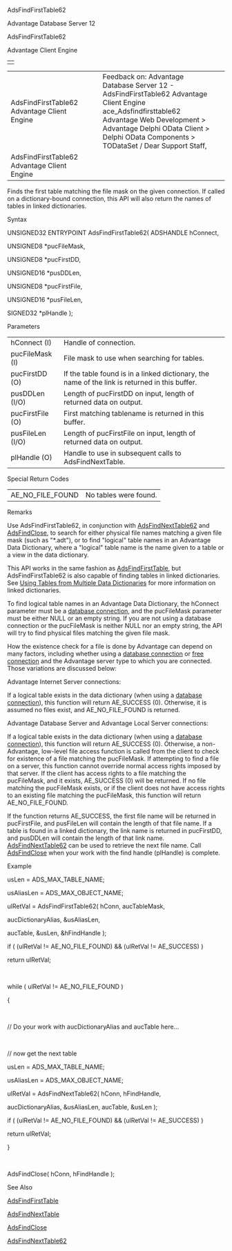 AdsFindFirstTable62




Advantage Database Server 12  

AdsFindFirstTable62

Advantage Client Engine

|  |
| --- |
|  |

|  |  |  |  |  |
| --- | --- | --- | --- | --- |
| AdsFindFirstTable62  Advantage Client Engine |  |  | Feedback on: Advantage Database Server 12 - AdsFindFirstTable62 Advantage Client Engine ace\_Adsfindfirsttable62 Advantage Web Development > Advantage Delphi OData Client > Delphi OData Components > TODataSet / Dear Support Staff, |  |
| AdsFindFirstTable62  Advantage Client Engine |  |  |  |  |

Finds the first table matching the file mask on the given connection. If called on a dictionary-bound connection, this API will also return the names of tables in linked dictionaries.

Syntax

UNSIGNED32 ENTRYPOINT AdsFindFirstTable62( ADSHANDLE hConnect,

UNSIGNED8 \*pucFileMask,

UNSIGNED8 \*pucFirstDD,

UNSIGNED16 \*pusDDLen,

UNSIGNED8 \*pucFirstFile,

UNSIGNED16 \*pusFileLen,

SIGNED32 \*plHandle );

Parameters

|  |  |
| --- | --- |
| hConnect (I) | Handle of connection. |
| pucFileMask (I) | File mask to use when searching for tables. |
| pucFirstDD (O) | If the table found is in a linked dictionary, the name of the link is returned in this buffer. |
| pusDDLen (I/O) | Length of pucFirstDD on input, length of returned data on output. |
| pucFirstFile (O) | First matching tablename is returned in this buffer. |
| pusFileLen (I/O) | Length of pucFirstFile on input, length of returned data on output. |
| plHandle (O) | Handle to use in subsequent calls to AdsFindNextTable. |

Special Return Codes

|  |  |
| --- | --- |
| AE\_NO\_FILE\_FOUND | No tables were found. |

Remarks

Use AdsFindFirstTable62, in conjunction with [AdsFindNextTable62](ace_adsfindnexttable62.htm) and [AdsFindClose](ace_adsfindclose.htm), to search for either physical file names matching a given file mask (such as "\*.adt"), or to find "logical" table names in an Advantage Data Dictionary, where a "logical" table name is the name given to a table or a view in the data dictionary.

This API works in the same fashion as [AdsFindFirstTable](ace_adsfindfirsttable.htm), but AdsFindFirstTable62 is also capable of finding tables in linked dictionaries. See [Using Tables from Multiple Data Dictionaries](master_using_tables_from_multiple_data_dictionaries.htm) for more information on linked dictionaries.

To find logical table names in an Advantage Data Dictionary, the hConnect parameter must be a [database connection](javascript:hhpopuplink.TextPopup(popid_465551922,FontFace,-1,-1,-1,-1)), and the pucFileMask parameter must be either NULL or an empty string. If you are not using a database connection or the pucFileMask is neither NULL nor an empty string, the API will try to find physical files matching the given file mask.

How the existence check for a file is done by Advantage can depend on many factors, including whether using a [database connection](javascript:hhpopuplink.TextPopup(popid_465551922,FontFace,-1,-1,-1,-1)) or [free connection](javascript:hhpopuplink.TextPopup(popid_7577555X,FontFace,-1,-1,-1,-1)) and the Advantage server type to which you are connected. Those variations are discussed below:

Advantage Internet Server connections:

If a logical table exists in the data dictionary (when using a [database connection](javascript:hhpopuplink.TextPopup(popid_465551922,FontFace,-1,-1,-1,-1))), this function will return AE\_SUCCESS (0). Otherwise, it is assumed no files exist, and AE\_NO\_FILE\_FOUND is returned.

Advantage Database Server and Advantage Local Server connections:

If a logical table exists in the data dictionary (when using a [database connection](javascript:hhpopuplink.TextPopup(popid_465551922,FontFace,-1,-1,-1,-1))), this function will return AE\_SUCCESS (0). Otherwise, a non-Advantage, low-level file access function is called from the client to check for existence of a file matching the pucFileMask. If attempting to find a file on a server, this function cannot override normal access rights imposed by that server. If the client has access rights to a file matching the pucFileMask, and it exists, AE\_SUCCESS (0) will be returned. If no file matching the pucFileMask exists, or if the client does not have access rights to an existing file matching the pucFileMask, this function will return AE\_NO\_FILE\_FOUND.

If the function returns AE\_SUCCESS, the first file name will be returned in pucFirstFile, and pusFileLen will contain the length of that file name. If a table is found in a linked dictionary, the link name is returned in pucFirstDD, and pusDDLen will contain the length of that link name. [AdsFindNextTable62](ace_adsfindnexttable62.htm) can be used to retrieve the next file name. Call [AdsFindClose](ace_adsfindclose.htm) when your work with the find handle (plHandle) is complete.

Example

usLen = ADS\_MAX\_TABLE\_NAME;

usAliasLen = ADS\_MAX\_OBJECT\_NAME;

ulRetVal = AdsFindFirstTable62( hConn, aucTableMask,

aucDictionaryAlias, &usAliasLen,

aucTable, &usLen, &hFindHandle );

if ( (ulRetVal != AE\_NO\_FILE\_FOUND) && (ulRetVal != AE\_SUCCESS) )

return ulRetVal;

 

while ( ulRetVal != AE\_NO\_FILE\_FOUND )

{

 

// Do your work with aucDictionaryAlias and aucTable here...

 

// now get the next table

usLen = ADS\_MAX\_TABLE\_NAME;

usAliasLen = ADS\_MAX\_OBJECT\_NAME;

ulRetVal = AdsFindNextTable62( hConn, hFindHandle,

aucDictionaryAlias, &usAliasLen, aucTable, &usLen );

if ( (ulRetVal != AE\_NO\_FILE\_FOUND) && (ulRetVal != AE\_SUCCESS) )

return ulRetVal;

}

 

AdsFindClose( hConn, hFindHandle );

See Also

[AdsFindFirstTable](ace_adsfindfirsttable.htm)

[AdsFindNextTable](ace_adsfindnexttable.htm)

[AdsFindClose](ace_adsfindclose.htm)

[AdsFindNextTable62](ace_adsfindnexttable62.htm)